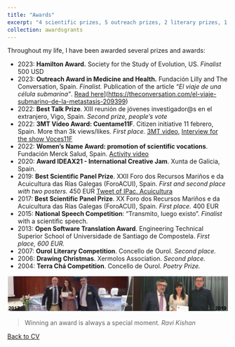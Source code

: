 ```yaml
---
title: "Awards"
excerpt: "4 scientific prizes, 5 outreach prizes, 2 literary prizes, 1 drawing prize<br/><img src='/images/Tira_FotosPremios_AliciaLBruzos.png'>"
collection: awardsgrants
---
```


Throughout my life, I have been awarded several prizes and awards:
* 2023:	**Hamilton Award.** Society for the Study of Evolution, US. _Finalist_ 500 USD
* 2023:	**Outreach Award in Medicine and Health.** Fundación Lilly and The Conversation, Spain. _Finalist._ Publication of the article _“El viaje de una célula submarina”_. [Read here]([)](https://theconversation.com/el-viaje-submarino-de-la-metastasis-209399)
* 2022: **Best Talk Prize**. XIII reunión de jóvenes investigador@s en el extranjero, Vigo, Spain. _Second prize, people’s vote_  
* 2022: **3MT Video Award: Cuentame11F**. Citizen initiative 11 febrero, Spain. More than 3k views/likes. _First place._ [3MT video](https://www.youtube.com/watch?v=2TYl6BZ-_SA), [Interview for the show Voces11F](https://www.youtube.com/watch?v=VSCPKnIMPbw&t=1s)
* 2022: **Women’s Name Award: promotion of scientific vocations**. Fundación Merck Salud, Spain. [Activity video](https://www.youtube.com/watch?v=T8S1t034ZgM)
* 2020: **Award IDEAX21 - International Creative Jam**. Xunta de Galicia, Spain.
* 2019: **Best Scientific Panel Prize**. XXII Foro dos Recursos Mariños e da Acuicultura das Rías Galegas (ForoACUI), Spain. _First and second place with two posters._ 450 EUR [Tweet of IPac. Acuicultura](https://twitter.com/IPacuicultura/status/1182639436607184899)
* 2017: **Best Scientific Panel Prize**. XX Foro dos Recursos Mariños e da Acuicultura das Rías Galegas (ForoACUI), Spain. _First place._ 400 EUR
* 2015: **National Speech Competition**: “Transmito, luego existo”. _Finalist_ with a scientific speech.
* 2013: **Open Software Translation Award**. Engineering Technical Superior School of Universidade de Santiago de Compostela. _First place, 600 EUR._ 
* 2007: **Ourol Literary Competition**. Concello de Ourol. _Second place._
* 2006: **Drawing Christmas**. Xermolos Association. _Second place._
* 2004: **Terra Chá Competition**. Concello de Ourol. _Poetry Prize._

<img src='/images/Tira_FotosPremios_AliciaLBruzos.png'>  

> Winning an award is always a special moment.
> _Ravi Kishan_

[Back to CV](https://albruzos.github.io/cv/)
